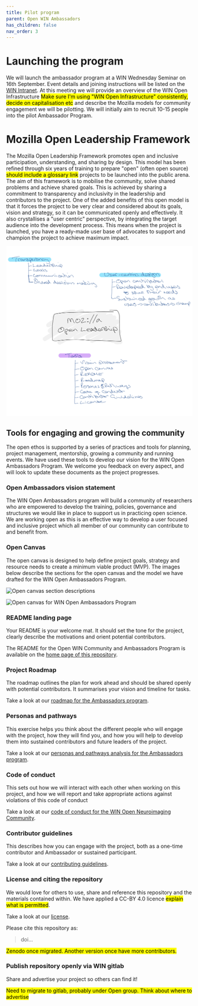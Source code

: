 ```yaml
---
title: Pilot program
parent: Open WIN Ambassadors
has_children: false
nav_order: 3
---
```


# Launching the program
We will launch the ambassador program at a WIN Wednesday Seminar on 16th September. Event details and joining instructions will be listed on the [WIN Intranet](https://sharepoint.nexus.ox.ac.uk/sites/NDCN/FMRIB/Lists/Calendar/DispForm.aspx?ID=316&Source=https%3A%2F%2Fsharepoint%2Enexus%2Eox%2Eac%2Euk%2Fsites%2FNDCN%2FFMRIB%2FLists%2FCalendar%2Fcalendar%2Easpx). At this meeting we will provide an overview of the WIN Open Infrastructure <mark>Make sure I'm using "WIN Open Infrastructure" consistently, decide on capitalisation etc</mark> and describe the Mozilla models for community engagement we will be pilotting. We will initially aim to recruit 10-15 people into the pilot Ambassador Program.

# Mozilla Open Leadership Framework

The Mozilla Open Leadership Framework promotes open and inclusive participation, understanding, and sharing by design. This model has been refined through six years of training to prepare "open" (often open source) <mark>should include a glossary link</mark> projects to be launched into the public arena. The aim of this framework is to mobilise the community, solve shared problems and achieve shared goals. This is achieved by sharing a commitment to transparency and inclusivity in the leadership and contributors to the project. One of the added benefits of this open model is that it forces the project to be very clear and considered about its goals, vision and strategy, so it can be communicated openly and effectively. It also crystallises a "user centric" perspective, by integrating the target audience into the development process. This means when the project is launched, you have a ready-made user base of advocates to support and champion the project to achieve maximum impact.

![Mozilla Open Leadership structure](../img/mozilla-framework/open-leadership.png)

<!-- <img src="/img/mozilla-framework/open-leadershippng" alt="Mozilla Open Leadership structure"  width="100%" height="50%"> -->

## Tools for engaging and growing the community
The open ethos is supported by a series of practices and tools for planning, project management, mentorship, growing a community and running events. We have used these tools to develop our vision for the WIN Open Ambassadors Program. We welcome you feedback on every aspect, and will look to update these documents as the project progresses.

### Open Ambassadors vision statement

The WIN Open Ambassadors program will build a community of researchers who are empowered to develop the training, policies, governance and structures we would like in place to support us in practicing open science. We are working open as this is an effective way to develop a user focused and inclusive project which all member of our community can contribute to and benefit from.  

### Open Canvas

The open canvas is designed to help define project goals, strategy and resource needs to create a minimum viable product (MVP). The images below describe the sections for the open canvas and the model we have drafted for the WIN Open Ambassadors Program.

![Open canvas section descriptions](../img/mozilla-framework/open-canvas-instruct.png)

<!-- <img src="/img/mozilla-framework/open-canvas-instructpng" alt="Open canvas section descriptions"  width="100%" height="50%"> -->

![Open canvas for WIN Open Ambassadors Program](../img/mozilla-framework/open-canvas-ambass.png)

<!-- <img src="/img/mozilla-framework/open-canvas-ambasspng" alt="Open canvas for WIN Open Ambassadors Program"  width="100%" height="50%"> -->

### README landing page

Your README is your welcome mat. It should set the tone for the project, clearly describe the motivations and orient potential contributors.

The README for the Open WIN Community and Ambassadors Program is available on the [home page of this repository](../../README.md).

### Project Roadmap

The roadmap outlines the plan for work ahead and should be shared openly with potential contributors. It summarises your vision and timeline for tasks.

Take a look at our [roadmap for the Ambassadors program](roadmap.md).

### Personas and pathways

This exercise helps you think about the different people who will engage with the project, how they will find you, and how you will help to develop them into sustained contributors and future leaders of the project.

Take a look at our [personas and pathways analysis for the Ambassadors program](personas.md).

### Code of conduct

This sets out how we will interact with each other when working on this project, and how we will report and take appropriate actions against violations of this code of conduct

Take a look at our [code of conduct for the WIN Open Neuroimaging Community](~/CODE_OF_CONDUCT.md).

### Contributor guidelines

This describes how you can engage with the project, both as a one-time contributor and Ambassador or sustained participant.

Take a look at our [contributing guidelines](~/CONTRIBUTING.md).

### License and citing the repository

We would love for others to use, share and reference this repository and the materials contained within. We have applied a CC-BY 4.0 licence  <mark>explain what is permitted</mark>.

Take a look at our [license](~/LICENSE.md).

Please cite this repository as:
> doi...

<mark>Zenodo once migrated. Another version once have more contributors.<mark>

### Publish repository openly via WIN gitlab

Share and advertise your project so others can find it!

<mark>Need to migrate to gitlab, probably under Open group. Think about where to advertise</mark>
